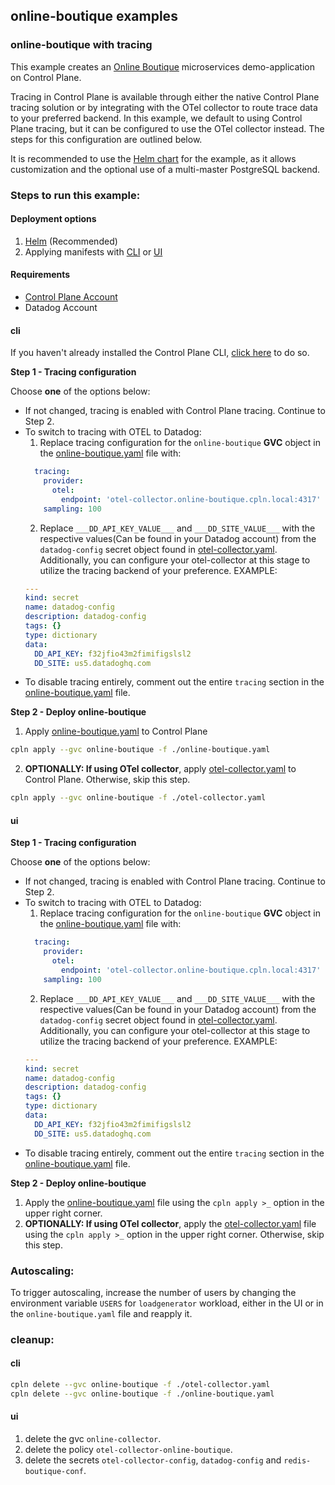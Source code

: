 ## online-boutique examples

### online-boutique with tracing

This example creates an [Online Boutique](https://github.com/GoogleCloudPlatform/microservices-demo) microservices demo-application on Control Plane.

Tracing in Control Plane is available through either the native Control Plane tracing solution or by integrating with the OTel collector to route trace data to your preferred backend. In this example, we default to using Control Plane tracing, but it can be configured to use the OTel collector instead. The steps for this configuration are outlined below.

It is recommended to use the [Helm chart](./helm/) for the example, as it allows customization and the optional use of a multi-master PostgreSQL backend.

### Steps to run this example:

#### Deployment options
1. [Helm](./helm/) (Recommended)
2. Applying manifests with [CLI](#cli) or [UI](#ui)

#### Requirements
* [Control Plane Account](https://controlplane.com)
* Datadog Account

#### cli

If you haven't already installed the Control Plane CLI, [click here](https://docs.controlplane.com/reference/cli) to do so.

   **Step 1 - Tracing configuration**

   Choose **one** of the options below:

   - If not changed, tracing is enabled with Control Plane tracing. Continue to Step 2.
   - To switch to tracing with OTEL to Datadog:
     1. Replace tracing configuration for the `online-boutique` **GVC** object in the [online-boutique.yaml](./online-boutique.yaml) file with:
     ```yaml
       tracing:
         provider:
           otel:
             endpoint: 'otel-collector.online-boutique.cpln.local:4317'
         sampling: 100
     ```
     2. Replace `___DD_API_KEY_VALUE___` and `___DD_SITE_VALUE___` with the respective values(Can be found in your Datadog account) from the `datadog-config` secret object found in [otel-collector.yaml](./otel-collector.yaml). Additionally, you can configure your otel-collector at this stage to utilize the tracing backend of your preference. EXAMPLE:
      ```YAML
      ---
      kind: secret
      name: datadog-config
      description: datadog-config
      tags: {}
      type: dictionary
      data:
        DD_API_KEY: f32jfio43m2fimifigslsl2
        DD_SITE: us5.datadoghq.com
      ```
   - To disable tracing entirely, comment out the entire `tracing` section in the [online-boutique.yaml](./online-boutique.yaml) file.



  **Step 2 - Deploy online-boutique**

  1. Apply [online-boutique.yaml](./online-boutique.yaml) to Control Plane
  ```bash
  cpln apply --gvc online-boutique -f ./online-boutique.yaml
  ```
  2. **OPTIONALLY: If using OTel collector**, apply [otel-collector.yaml](./otel-collector.yaml) to Control Plane. Otherwise, skip this step.
  ```bash
  cpln apply --gvc online-boutique -f ./otel-collector.yaml
  ```

#### ui

   **Step 1 - Tracing configuration**

   Choose **one** of the options below:

   - If not changed, tracing is enabled with Control Plane tracing. Continue to Step 2.
   - To switch to tracing with OTEL to Datadog:
     1. Replace tracing configuration for the `online-boutique` **GVC** object in the [online-boutique.yaml](./online-boutique.yaml) file with:
     ```yaml
       tracing:
         provider:
           otel:
             endpoint: 'otel-collector.online-boutique.cpln.local:4317'
         sampling: 100
     ```
     2. Replace `___DD_API_KEY_VALUE___` and `___DD_SITE_VALUE___` with the respective values(Can be found in your Datadog account) from the `datadog-config` secret object found in [otel-collector.yaml](./otel-collector.yaml). Additionally, you can configure your otel-collector at this stage to utilize the tracing backend of your preference. EXAMPLE:
      ```YAML
      ---
      kind: secret
      name: datadog-config
      description: datadog-config
      tags: {}
      type: dictionary
      data:
        DD_API_KEY: f32jfio43m2fimifigslsl2
        DD_SITE: us5.datadoghq.com
      ```
   - To disable tracing entirely, comment out the entire `tracing` section in the [online-boutique.yaml](./online-boutique.yaml) file.



  **Step 2 - Deploy online-boutique**

  1. Apply the [online-boutique.yaml](./online-boutique.yaml) file using the `cpln apply >_` option in the upper right corner.
  2. **OPTIONALLY: If using OTel collector**, apply the [otel-collector.yaml](./otel-collector.yaml)  file using the `cpln apply >_` option in the upper right corner. Otherwise, skip this step.

### Autoscaling:

To trigger autoscaling, increase the number of users by changing the environment variable `USERS` for `loadgenerator` workload, either in the UI or in the `online-boutique.yaml` file and reapply it.

### cleanup:

#### cli

```bash
cpln delete --gvc online-boutique -f ./otel-collector.yaml
cpln delete --gvc online-boutique -f ./online-boutique.yaml
```

#### ui

1. delete the gvc `online-collector`.
1. delete the policy `otel-collector-online-boutique`.
1. delete the secrets `otel-collector-config`, `datadog-config` and `redis-boutique-conf`.
